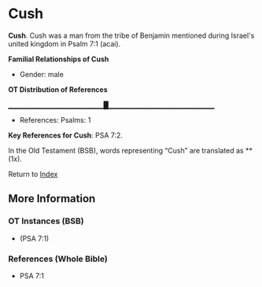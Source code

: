 # Cush
**Cush**. 
Cush was a man from the tribe of Benjamin mentioned during Israel's united kingdom in Psalm 7:1 (acai). 




**Familial Relationships of Cush**


* Gender: male


**OT Distribution of References**

▁▁▁▁▁▁▁▁▁▁▁▁▁▁▁▁▁▁█▁▁▁▁▁▁▁▁▁▁▁▁▁▁▁▁▁▁▁▁
* References: Psalms: 1



**Key References for Cush**: 
PSA 7:2. 


In the Old Testament (BSB), words representing “Cush” are translated as 
** (1x). 




Return to [Index](00-Index.md)

## More Information

### OT Instances (BSB)

*  (PSA 7:1)



### References (Whole Bible)

* PSA 7:1



